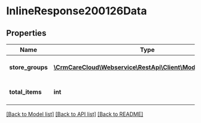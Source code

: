 # InlineResponse200126Data

## Properties
Name | Type | Description | Notes
------------ | ------------- | ------------- | -------------
**store_groups** | [**\CrmCareCloud\Webservice\RestApi\Client\Model\StoreGroup[]**](StoreGroup.md) | List of all store groups | [optional] 
**total_items** | **int** | Count of all found store groups | [optional] 

[[Back to Model list]](../../README.md#documentation-for-models) [[Back to API list]](../../README.md#documentation-for-api-endpoints) [[Back to README]](../../README.md)

